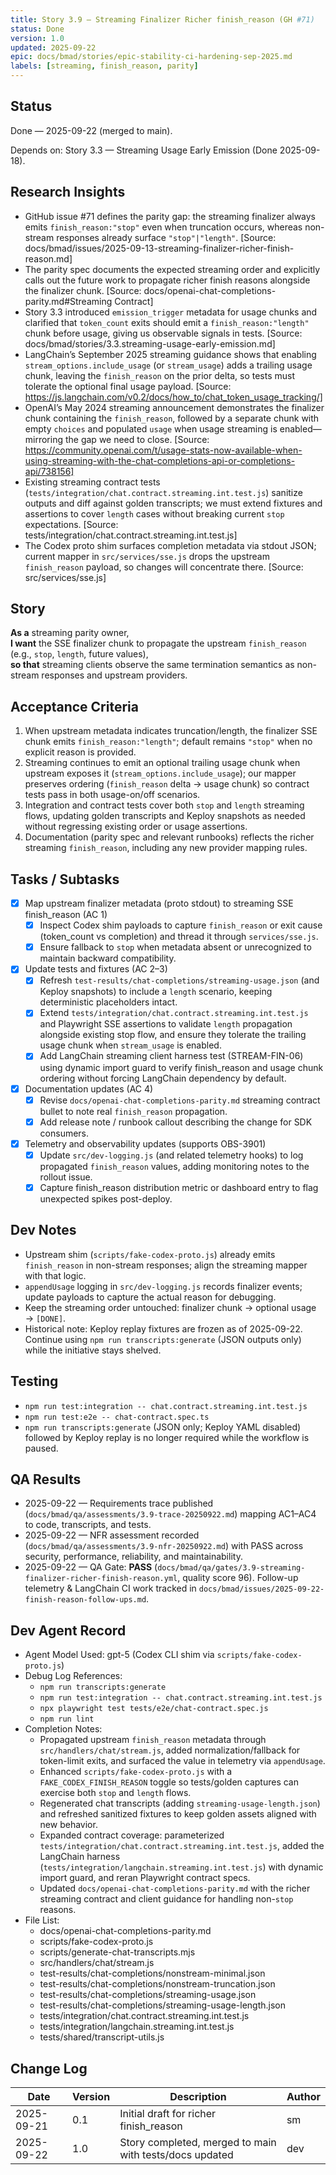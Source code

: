 ```yaml
---
title: Story 3.9 — Streaming Finalizer Richer finish_reason (GH #71)
status: Done
version: 1.0
updated: 2025-09-22
epic: docs/bmad/stories/epic-stability-ci-hardening-sep-2025.md
labels: [streaming, finish_reason, parity]
---
```


## Status

Done — 2025-09-22 (merged to main).

Depends on: Story 3.3 — Streaming Usage Early Emission (Done 2025-09-18).

## Research Insights

- GitHub issue #71 defines the parity gap: the streaming finalizer always emits `finish_reason:"stop"` even when truncation occurs, whereas non-stream responses already surface `"stop"|"length"`. [Source: docs/bmad/issues/2025-09-13-streaming-finalizer-richer-finish-reason.md]
- The parity spec documents the expected streaming order and explicitly calls out the future work to propagate richer finish reasons alongside the finalizer chunk. [Source: docs/openai-chat-completions-parity.md#Streaming Contract]
- Story 3.3 introduced `emission_trigger` metadata for usage chunks and clarified that `token_count` exits should emit a `finish_reason:"length"` chunk before usage, giving us observable signals in tests. [Source: docs/bmad/stories/3.3.streaming-usage-early-emission.md]
- LangChain’s September 2025 streaming guidance shows that enabling `stream_options.include_usage` (or `stream_usage`) adds a trailing usage chunk, leaving the `finish_reason` on the prior delta, so tests must tolerate the optional final usage payload. [Source: https://js.langchain.com/v0.2/docs/how_to/chat_token_usage_tracking/]
- OpenAI’s May 2024 streaming announcement demonstrates the finalizer chunk containing the `finish_reason`, followed by a separate chunk with empty `choices` and populated `usage` when usage streaming is enabled—mirroring the gap we need to close. [Source: https://community.openai.com/t/usage-stats-now-available-when-using-streaming-with-the-chat-completions-api-or-completions-api/738156]
- Existing streaming contract tests (`tests/integration/chat.contract.streaming.int.test.js`) sanitize outputs and diff against golden transcripts; we must extend fixtures and assertions to cover `length` cases without breaking current `stop` expectations. [Source: tests/integration/chat.contract.streaming.int.test.js]
- The Codex proto shim surfaces completion metadata via stdout JSON; current mapper in `src/services/sse.js` drops the upstream `finish_reason` payload, so changes will concentrate there. [Source: src/services/sse.js]

## Story

**As a** streaming parity owner,  
**I want** the SSE finalizer chunk to propagate the upstream `finish_reason` (e.g., `stop`, `length`, future values),  
**so that** streaming clients observe the same termination semantics as non-stream responses and upstream providers.

## Acceptance Criteria

1. When upstream metadata indicates truncation/length, the finalizer SSE chunk emits `finish_reason:"length"`; default remains `"stop"` when no explicit reason is provided.
2. Streaming continues to emit an optional trailing usage chunk when upstream exposes it (`stream_options.include_usage`); our mapper preserves ordering (`finish_reason` delta → usage chunk) so contract tests pass in both usage-on/off scenarios.
3. Integration and contract tests cover both `stop` and `length` streaming flows, updating golden transcripts and Keploy snapshots as needed without regressing existing order or usage assertions.
4. Documentation (parity spec and relevant runbooks) reflects the richer streaming `finish_reason`, including any new provider mapping rules.

## Tasks / Subtasks

- [x] Map upstream finalizer metadata (proto stdout) to streaming SSE finish_reason (AC 1)
  - [x] Inspect Codex shim payloads to capture `finish_reason` or exit cause (token_count vs completion) and thread it through `services/sse.js`.
  - [x] Ensure fallback to `stop` when metadata absent or unrecognized to maintain backward compatibility.
- [x] Update tests and fixtures (AC 2–3)
  - [x] Refresh `test-results/chat-completions/streaming-usage.json` (and Keploy snapshots) to include a `length` scenario, keeping deterministic placeholders intact.
  - [x] Extend `tests/integration/chat.contract.streaming.int.test.js` and Playwright SSE assertions to validate `length` propagation alongside existing stop flow, and ensure they tolerate the trailing usage chunk when `stream_usage` is enabled.
  - [x] Add LangChain streaming client harness test (STREAM-FIN-06) using dynamic import guard to verify finish_reason and usage chunk ordering without forcing LangChain dependency by default.
- [x] Documentation updates (AC 4)
  - [x] Revise `docs/openai-chat-completions-parity.md` streaming contract bullet to note real `finish_reason` propagation.
  - [x] Add release note / runbook callout describing the change for SDK consumers.

- [x] Telemetry and observability updates (supports OBS-3901)
  - [x] Update `src/dev-logging.js` (and related telemetry hooks) to log propagated `finish_reason` values, adding monitoring notes to the rollout issue.
  - [x] Capture finish_reason distribution metric or dashboard entry to flag unexpected spikes post-deploy.

## Dev Notes

- Upstream shim (`scripts/fake-codex-proto.js`) already emits `finish_reason` in non-stream responses; align the streaming mapper with that logic.
- `appendUsage` logging in `src/dev-logging.js` records finalizer events; update payloads to capture the actual reason for debugging.
- Keep the streaming order untouched: finalizer chunk → optional usage → `[DONE]`.
- Historical note: Keploy replay fixtures are frozen as of 2025-09-22. Continue using `npm run transcripts:generate` (JSON outputs only) while the initiative stays shelved.

## Testing

- `npm run test:integration -- chat.contract.streaming.int.test.js`
- `npm run test:e2e -- chat-contract.spec.ts`
- `npm run transcripts:generate` (JSON only; Keploy YAML disabled) followed by Keploy replay is no longer required while the workflow is paused.

## QA Results

- 2025-09-22 — Requirements trace published (`docs/bmad/qa/assessments/3.9-trace-20250922.md`) mapping AC1–AC4 to code, transcripts, and tests.
- 2025-09-22 — NFR assessment recorded (`docs/bmad/qa/assessments/3.9-nfr-20250922.md`) with PASS across security, performance, reliability, and maintainability.
- 2025-09-22 — QA Gate: **PASS** (`docs/bmad/qa/gates/3.9-streaming-finalizer-richer-finish-reason.yml`, quality score 96). Follow-up telemetry & LangChain CI work tracked in `docs/bmad/issues/2025-09-22-finish-reason-follow-ups.md`.

## Dev Agent Record

- Agent Model Used: gpt-5 (Codex CLI shim via `scripts/fake-codex-proto.js`)
- Debug Log References:
  - `npm run transcripts:generate`
  - `npm run test:integration -- chat.contract.streaming.int.test.js`
  - `npx playwright test tests/e2e/chat-contract.spec.js`
  - `npm run lint`
- Completion Notes:
  - Propagated upstream `finish_reason` metadata through `src/handlers/chat/stream.js`, added normalization/fallback for token-limit exits, and surfaced the value in telemetry via `appendUsage`.
  - Enhanced `scripts/fake-codex-proto.js` with a `FAKE_CODEX_FINISH_REASON` toggle so tests/golden captures can exercise both `stop` and `length` flows.
  - Regenerated chat transcripts (adding `streaming-usage-length.json`) and refreshed sanitized fixtures to keep golden assets aligned with new behavior.
  - Expanded contract coverage: parameterized `tests/integration/chat.contract.streaming.int.test.js`, added the LangChain harness (`tests/integration/langchain.streaming.int.test.js`) with dynamic import guard, and reran Playwright contract specs.
  - Updated `docs/openai-chat-completions-parity.md` with the richer streaming contract and client guidance for handling non-`stop` reasons.
- File List:
  - docs/openai-chat-completions-parity.md
  - scripts/fake-codex-proto.js
  - scripts/generate-chat-transcripts.mjs
  - src/handlers/chat/stream.js
  - test-results/chat-completions/nonstream-minimal.json
  - test-results/chat-completions/nonstream-truncation.json
  - test-results/chat-completions/streaming-usage.json
  - test-results/chat-completions/streaming-usage-length.json
  - tests/integration/chat.contract.streaming.int.test.js
  - tests/integration/langchain.streaming.int.test.js
  - tests/shared/transcript-utils.js

## Change Log

| Date       | Version | Description                                             | Author |
| ---------- | ------- | ------------------------------------------------------- | ------ |
| 2025-09-21 | 0.1     | Initial draft for richer finish_reason                  | sm     |
| 2025-09-22 | 1.0     | Story completed, merged to main with tests/docs updated | dev    |

